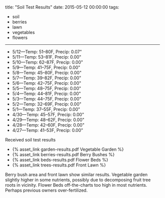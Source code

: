 title: "Soil Test Results"
date: 2015-05-12 00:00:00
tags:
  - soil
  - berries
  - lawn
  - vegetables
  - flowers
---

- 5/12&mdash;Temp: 51&ndash;80F, Precip: 0.07"
- 5/11&mdash;Temp: 53&ndash;81F, Precip: 0.00"
- 5/10&mdash;Temp: 62&ndash;87F, Precip: 0.00"
- 5/9&mdash;Temp: 41&ndash;75F, Precip: 0.00"
- 5/8&mdash;Temp: 45&ndash;80F, Precip: 0.00"
- 5/7&mdash;Temp: 39&ndash;82F, Precip: 0.00"
- 5/6&mdash;Temp: 42&ndash;75F, Precip: 0.00"
- 5/5&mdash;Temp: 48&ndash;75F, Precip: 0.00"
- 5/4&mdash;Temp: 44&ndash;81F, Precip: 0.00"
- 5/3&mdash;Temp: 44&ndash;75F, Precip: 0.00"
- 5/2&mdash;Temp: 32&ndash;69F, Precip: 0.00"
- 5/1&mdash;Temp: 37&ndash;55F, Precip: 0.00"
- 4/30&mdash;Temp: 45&ndash;57F, Precip: 0.00"
- 4/29&mdash;Temp: 48&ndash;62F, Precip: 0.00"
- 4/28&mdash;Temp: 42&ndash;60F, Precip: 0.00"
- 4/27&mdash;Temp: 41&ndash;53F, Precip: 0.00"

Received soil test results

- {% asset_link garden-results.pdf Vegetable Garden %}
- {% asset_link berries-results.pdf Berry Bushes %}
- {% asset_link beds-results.pdf  Flower Beds %}
- {% asset_link trees-results.pdf Front Lawn %}

Berry bush area and front lawn show similar results. Vegetable garden slightly
higher in some nutrients, possibly due to decomposing fruit tree roots in
vicinity. Flower Beds off-the-charts too high in most nutrients. Perhaps
previous owners over-fertilized.
